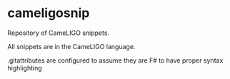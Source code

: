 # cameligosnip

Repository of CameLIGO snippets.

All snippets are in the CameLIGO language.

.gitattributes are configured to assume they are F# to have proper syntax highlighting
